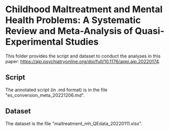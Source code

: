 # Childhood Maltreatment and Mental Health Problems: A Systematic Review and Meta-Analysis of Quasi-Experimental Studies

This folder provides the script and dataset to conduct the analyses in this paper: https://ajp.psychiatryonline.org/doi/full/10.1176/appi.ajp.20220174.

## Script 
The annotated script (in .md format) is in the file "es_conversion_meta_20221206.md".

## Dataset
The dataset is the file "maltreatment_mh_QEdata_20220111.xlsx".

